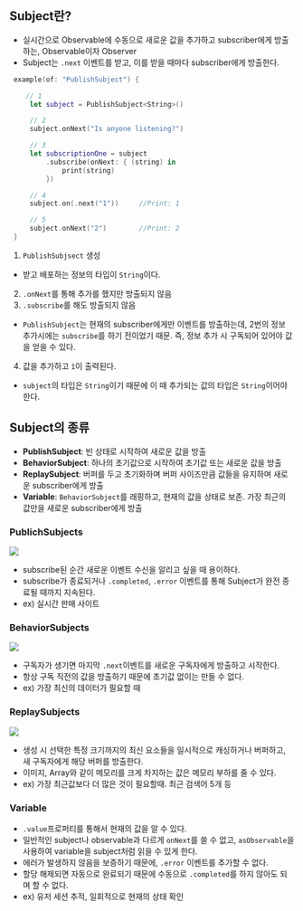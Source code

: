 ## Subject란?
- 실시간으로 Observable에 수동으로 새로운 값을 추가하고 subscriber에게 방출하는, Observable이자 Observer
- Subject는 `.next` 이벤트를 받고, 이를 받을 때마다 subscriber에게 방출한다.

```swift
 example(of: "PublishSubject") {

 	// 1
     let subject = PublishSubject<String>()

     // 2
     subject.onNext("Is anyone listening?")

     // 3
     let subscriptionOne = subject
         .subscribe(onNext: { (string) in
             print(string)
         })

     // 4
     subject.on(.next("1"))		//Print: 1

     // 5
     subject.onNext("2")		//Print: 2
 }
 ```
 1. `PublishSubjsect` 생성
 - 받고 배포하는 정보의 타입이 `String`이다.
 2. `.onNext`를 통해 추가를 했지만 방출되지 않음
 3. `.subscribe`를 해도 방출되지 않음
 - `PublishSubject`는 현재의 subscriber에게만 이벤트를 방출하는데, 2번의 정보 추가시에는 `subscribe`를 하기 전이었기 때문. 즉, 정보 추가 시 구독되어 있어야 값을 얻을 수 있다.
 4. 값을 추가하고 `1`이 출력된다. 
 - `subject`의 타입은 `String`이기 때문에 이 때 추가되는 값의 타입은 `String`이어야 한다.
 
## Subject의 종류
 - **PublishSubject**: 빈 상태로 시작하여 새로운 값을 방출
 - **BehaviorSubject**: 하나의 초기값으로 시작하여 초기값 또는 새로운 값을 방출
 - **ReplaySubject**: 버퍼를 두고 초기화하며 버퍼 사이즈만큼 값들을 유지하며 새로운 subscriber에게 방출
 - **Variable**: `BehaviorSubject`를 래핑하고, 현재의 값을 상태로 보존. 가장 최근의 값만을 새로운 subscriber에게 방출

### PublichSubjects
![](https://velog.velcdn.com/images/horeng2/post/a64c0916-bde9-4fc8-a065-bfc34a845e8f/image.png)
- subscribe된 순간 새로운 이벤트 수신을 알리고 싶을 때 용이하다.
- subscribe가 종료되거나 `.completed`, `.error` 이벤트를 통해 Subject가 완전 종료될 때까지 지속된다.
- ex) 실시간 판매 사이트


### BehaviorSubjects
![](https://velog.velcdn.com/images/horeng2/post/ea991e0c-7ce2-45c4-803c-d4e52212dfd8/image.png)
- 구독자가 생기면 마지막 `.next`이벤트를 새로운 구독자에게 방출하고 시작한다.
- 항상 구독 직전의 값을 방출하기 때문에 초기값 없이는 만들 수 없다.
- ex) 가장 최신의 데이터가 필요할 때

### ReplaySubjects
![](https://velog.velcdn.com/images/horeng2/post/47640653-004d-43f5-a743-e75a8976c221/image.png)
- 생성 시 선택한 특정 크기까지의 최신 요소들을 일시적으로 캐싱하거나 버퍼하고, 새 구독자에게 해당 버퍼를 방출한다.
- 이미지, Array와 같이 메모리를 크게 차지하는 값은 메모리 부하를 줄 수 있다.
- ex) 가장 최근값보다 더 많은 것이 필요할때. 최근 검색어 5개 등

### Variable
- `.value`프로퍼티를 통해서 현재의 값을 알 수 있다.
- 일반적인 subject나 observable과 다르게 `onNext`를 쓸 수 없고, `asObservable`을 사용하여 variable을 subject처럼 읽을 수 있게 한다. 
- 에러가 발생하지 않음을 보증하기 때문에, `.error` 이벤트를 추가할 수 없다.
- 할당 해제되면 자동으로 완료되기 때문에 수동으로 `.completed`를 하지 않아도 되며 할 수 없다.
- ex) 유저 세션 추적, 일회적으로 현재의 상태 확인
